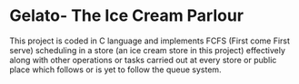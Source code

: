 # Gelato- The Ice Cream Parlour
This project is coded in C language and implements FCFS (First come First serve) scheduling in a store (an ice cream store in this project) effectively along with other operations or tasks carried out at every store or public place which follows or is yet to follow the queue system.
